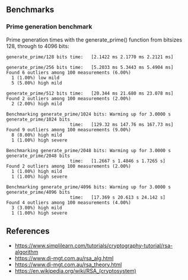 ## Benchmarks

### Prime generation benchmark

Prime generation times with the generate_prime() function from bitsizes 128, through to 4096 bits:

```
generate_prime/128 bits time:   [2.1422 ms 2.1770 ms 2.2121 ms]

generate_prime/256 bits time:   [5.2033 ms 5.3443 ms 5.4904 ms]
Found 6 outliers among 100 measurements (6.00%)
  1 (1.00%) low mild
  5 (5.00%) high mild
  
generate_prime/512 bits time:   [20.344 ms 21.680 ms 23.078 ms]
Found 2 outliers among 100 measurements (2.00%)
  2 (2.00%) high mild

Benchmarking generate_prime/1024 bits: Warming up for 3.0000 s
generate_prime/1024 bits
                        time:   [129.32 ms 147.76 ms 167.73 ms]
Found 9 outliers among 100 measurements (9.00%)
  8 (8.00%) high mild
  1 (1.00%) high severe

Benchmarking generate_prime/2048 bits: Warming up for 3.0000 s
generate_prime/2048 bits
                        time:   [1.2667 s 1.4846 s 1.7265 s]
Found 2 outliers among 100 measurements (2.00%)
  1 (1.00%) high mild
  1 (1.00%) high severe

Benchmarking generate_prime/4096 bits: Warming up for 3.0000 s
generate_prime/4096 bits
                        time:   [17.369 s 20.613 s 24.142 s]
Found 4 outliers among 100 measurements (4.00%)
  3 (3.00%) high mild
  1 (1.00%) high severe

```
## References
- https://www.simplilearn.com/tutorials/cryptography-tutorial/rsa-algorithm
- https://www.di-mgt.com.au/rsa_alg.html
- https://www.di-mgt.com.au/rsa_theory.html
- https://en.wikipedia.org/wiki/RSA_(cryptosystem)